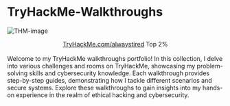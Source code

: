 # TryHackMe-Walkthroughs

![THM-image](https://github.com/xocybersec/TryHackMe-Walkthroughs/assets/91302698/5126f344-6772-4999-9d77-0670faf5bf7e)

<div align="center">
  <a href=https://tryhackme.com/p/alwaystired>TryHackMe.com/alwaystired</a> Top 2% </div>
<br>
Welcome to my TryHackMe walkthroughs portfolio! In this collection, I delve into various challenges and rooms on TryHackMe, showcasing my problem-solving skills and cybersecurity knowledge. 
Each walkthrough provides step-by-step guides, demonstrating how I tackle different scenarios and secure systems. 
Explore these walkthroughs to gain insights into my hands-on experience in the realm of ethical hacking and cybersecurity.
